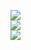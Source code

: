 ![](https://github-readme-stats.vercel.app/api?username=Kam1st&theme=tokyonight&hide_border=false&include_all_commits=true&count_private=true)<br/>
![](https://github-readme-streak-stats.herokuapp.com/?user=Kam1st&theme=tokyonight&hide_border=false)<br/>
![](https://github-readme-stats.vercel.app/api/top-langs/?username=Kam1st&theme=tokyonight&hide_border=false&include_all_commits=true&count_private=true&layout=compact)
